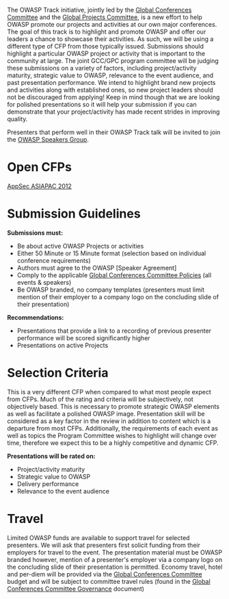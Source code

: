 The OWASP Track initiative, jointly led by the [Global Conferences
Committee](Global_Conferences_Committee "wikilink") and the [Global
Projects Committee](Global_Projects_Committee "wikilink"), is a new
effort to help OWASP promote our projects and activities at our own
major conferences. The goal of this track is to highlight and promote
OWASP and offer our leaders a chance to showcase their activities. As
such, we will be using a different type of CFP from those typically
issued. Submissions should highlight a particular OWASP project or
activity that is important to the community at large. The joint GCC/GPC
program committee will be judging these submissions on a variety of
factors, including project/activity maturity, strategic value to OWASP,
relevance to the event audience, and past presentation performance. We
intend to highlight brand new projects and activities along with
established ones, so new project leaders should not be discouraged from
applying\! Keep in mind though that we are looking for polished
presentations so it will help your submission if you can demonstrate
that your project/activity has made recent strides in improving quality.

Presenters that perform well in their OWASP Track talk will be invited
to join the [OWASP Speakers Group](OWASP_Speakers_Group "wikilink").

# Open CFPs

[AppSec
ASIAPAC 2012](https://docs.google.com/a/owasp.org/spreadsheet/viewform?formkey=dHB4VGJPWmV5cUxBRmJuY1pETklrcEE6MQ)

# Submission Guidelines

**Submissions must:**

  - Be about active OWASP Projects or activities
  - Either 50 Minute or 15 Minute format (selection based on individual
    conference requirements)
  - Authors must agree to the OWASP \[Speaker Agreement\]
  - Comply to the applicable [Global Conferences Committee
    Policies](Global_Conferences_Committee/Policies "wikilink") (all
    events & speakers)
  - Be OWASP branded, no company templates (presenters must limit
    mention of their employer to a company logo on the concluding slide
    of their presentation)

**Recommendations:**

  - Presentations that provide a link to a recording of previous
    presenter performance will be scored significantly higher
  - Presentations on active Projects

# Selection Criteria

This is a very different CFP when compared to what most people expect
from CFPs. Much of the rating and criteria will be subjectively, not
objectively based. This is necessary to promote strategic OWASP elements
as well as facilitate a polished OWASP image. Presentation skill will be
considered as a key factor in the review in addition to content which is
a departure from most CFPs. Additionally, the requirements of each event
as well as topics the Program Committee wishes to highlight will change
over time, therefore we expect this to be a highly competitive and
dynamic CFP.

**Presentations will be rated on:**

  - Project/activity maturity
  - Strategic value to OWASP
  - Delivery performance
  - Relevance to the event audience

# Travel

Limited OWASP funds are available to support travel for selected
presenters. We will ask that presenters first solicit funding from their
employers for travel to the event. The presentation material must be
OWASP branded however, mention of a presenter's employer via a company
logo on the concluding slide of their presentation is permitted. Economy
travel, hotel and per-diem will be provided via the [Global Conferences
Committee](Global_Conferences_Committee "wikilink") budget and will be
subject to committee travel rules (found in the [Global Conferences
Committee
Governance](Global_Conferences_Committee/Governance "wikilink")
document)